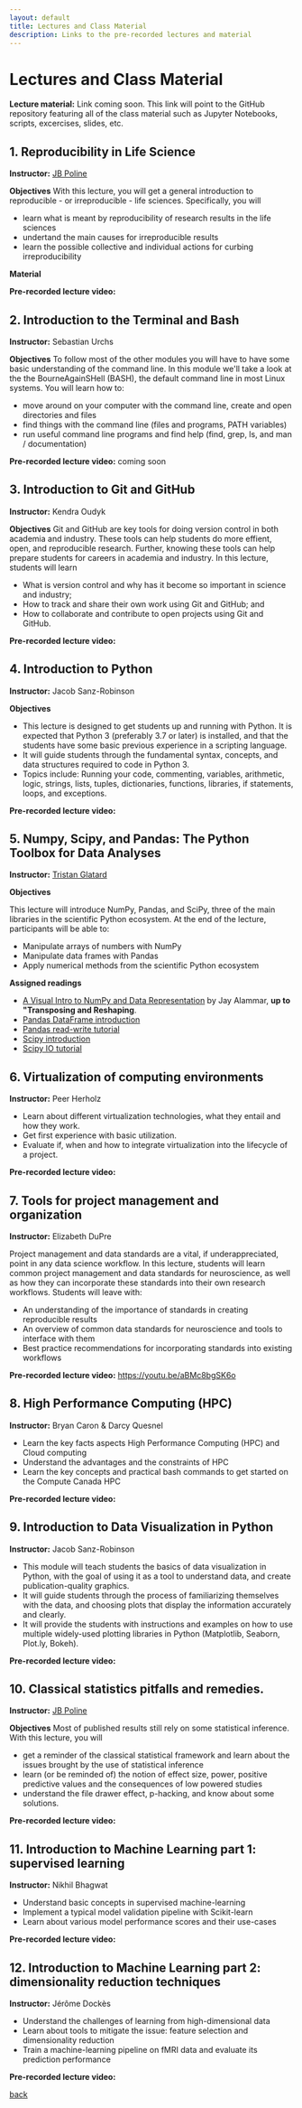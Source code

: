 ```yaml
---
layout: default
title: Lectures and Class Material
description: Links to the pre-recorded lectures and material
---
```


#  Lectures and Class Material

**Lecture material:** Link coming soon.
This link will point to the GitHub repository featuring all of the class material such as Jupyter Notebooks, scripts, excercises, slides, etc. 

## 1. Reproducibility in Life Science
**Instructor:** [JB Poline](mailto:jean-baptiste.poline@mcgill.ca)

**Objectives**
With this lecture, you will get a general introduction to reproducible - or irreproducible - life sciences. Specifically, you will
* learn what is meant by reproducibility of research results in the life sciences
* undertand the main causes for irreproducible results
* learn the possible collective and individual actions for curbing irreproducibility

**Material** 


**Pre-recorded lecture video:** 


## 2. Introduction to the Terminal and Bash
**Instructor:** Sebastian Urchs

**Objectives** To follow most of the other modules you will have to have some basic understanding of the command line.
In this module we'll take a look at the the BourneAgainSHell (BASH), 
the default command line in most Linux systems. 
You will learn how to:

* move around on your computer with the command line, create and open directories and files
* find things with the command line (files and programs, PATH variables)
* run useful command line programs and find help (find, grep, ls, and man / documentation)

**Pre-recorded lecture video:** coming soon

## 3. Introduction to Git and GitHub
**Instructor:** Kendra Oudyk

**Objectives** Git and GitHub are key tools for doing version control in both academia and industry. These tools can help students do more effient, open, and reproducible research. Further, knowing these tools can help prepare students for careers in academia and industry. In this lecture, students will learn

* What is version control and why has it become so important in science and industry;
* How to track and share their own work using Git and GitHub; and
* How to collaborate and contribute to open projects using Git and GitHub.

**Pre-recorded lecture video:** 

## 4. Introduction to Python
**Instructor:** Jacob Sanz-Robinson 

**Objectives**
* This lecture is designed to get students up and running with Python. It is expected that Python 3 (preferably 3.7 or later) is installed, and that the students have some basic previous experience in a scripting language.
* It will guide students through the fundamental syntax, concepts, and data structures required to code in Python 3.
* Topics include: Running your code, commenting, variables, arithmetic, logic, strings, lists, tuples, dictionaries, functions, libraries, if statements, loops, and exceptions.

**Pre-recorded lecture video:** 

## 5. Numpy, Scipy, and Pandas: The Python Toolbox for Data Analyses
**Instructor:** [Tristan Glatard](mailto:tristan.glatard@concordia.ca)

**Objectives**

This lecture will introduce NumPy, Pandas, and SciPy, three of the main libraries in the scientific Python ecosystem.
At the end of the lecture, participants will be able to:

* Manipulate arrays of numbers with NumPy
* Manipulate data frames with Pandas
* Apply numerical methods from the scientific Python ecosystem

**Assigned readings** 
* [A Visual Intro to NumPy and Data Representation](http://jalammar.github.io/visual-numpy) by Jay Alammar, **up to "Transposing and Reshaping**.
* [Pandas DataFrame introduction](https://pandas.pydata.org/docs/getting_started/intro_tutorials/01_table_oriented.html)
* [Pandas read-write tutorial](https://pandas.pydata.org/docs/getting_started/intro_tutorials/02_read_write.html)
* [Scipy introduction](https://docs.scipy.org/doc/scipy/tutorial/general.html)
* [Scipy IO tutorial](https://docs.scipy.org/doc/scipy/tutorial/io.html)

## 6. Virtualization of computing environments
**Instructor:** Peer Herholz

* Learn about different virtualization technologies, what they entail and how they work.
* Get first experience with basic utilization.
* Evaluate if, when and how to integrate virtualization into the lifecycle of a project.

**Pre-recorded lecture video:** 

## 7. Tools for project management and organization
**Instructor:** Elizabeth DuPre

Project management and data standards are a vital, if underappreciated, point in any data science workflow.
In this lecture, students will learn common project management and data standards for neuroscience,
as well as how they can incorporate these standards into their own research workflows.
Students will leave with:

* An understanding of the importance of standards in creating reproducible results
* An overview of common data standards for neuroscience and tools to interface with them
* Best practice recommendations for incorporating standards into existing workflows

**Pre-recorded lecture video:** https://youtu.be/aBMc8bgSK6o

## 8. High Performance Computing (HPC)
**Instructor:** Bryan Caron & Darcy Quesnel

* Learn the key facts aspects High Performance Computing (HPC) and Cloud computing
* Understand the advantages and the constraints of HPC
* Learn the key concepts and practical bash commands to get started on the Compute Canada HPC

**Pre-recorded lecture video:** 

## 9. Introduction to Data Visualization in Python
**Instructor:** Jacob Sanz-Robinson

* This module will teach students the basics of data visualization in Python, with the goal of using it as a tool to understand data, and create publication-quality graphics.
* It will guide students through the process of familiarizing themselves with the data, and choosing plots that display the information accurately and clearly.
* It will provide the students with instructions and examples on how to use multiple widely-used plotting libraries in Python (Matplotlib, Seaborn, Plot.ly, Bokeh).

**Pre-recorded lecture video:** 

## 10. Classical statistics pitfalls and remedies.
**Instructor:** [JB Poline](mailto:jean-baptiste.poline@mcgill.ca)

**Objectives**
Most of published results still rely on some statistical inference. With this lecture, you will 
* get a reminder of the classical statistical framework and learn about the issues brought by the use of statistical inference
* learn (or be reminded of) the notion of effect size, power, positive predictive values and the consequences of low powered studies 
* understand the file drawer effect, p-hacking, and know about some solutions.

**Pre-recorded lecture video:** 

## 11. Introduction to Machine Learning part 1: supervised learning
**Instructor:** Nikhil Bhagwat

* Understand basic concepts in supervised machine-learning
* Implement a typical model validation pipeline with Scikit-learn
* Learn about various model performance scores and their use-cases

**Pre-recorded lecture video:** 

## 12. Introduction to Machine Learning part 2: dimensionality reduction techniques
**Instructor:** Jérôme Dockès

* Understand the challenges of learning from high-dimensional data
* Learn about tools to mitigate the issue: feature selection and dimensionality reduction
* Train a machine-learning pipeline on fMRI data and evaluate its prediction performance

**Pre-recorded lecture video:** 




[back](./)
